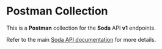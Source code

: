 # Postman Collection
This is a **Postman** collection for the **Soda** API **v1** endpoints.

Refer to the main [Soda API documentation](https://sodaapp.net/developers) for more details.
